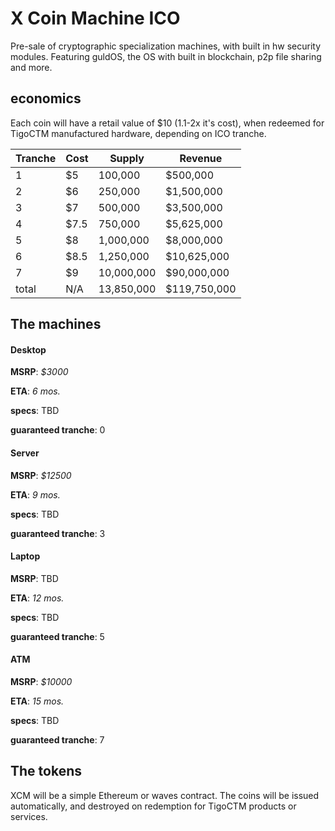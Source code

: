 # X Coin Machine ICO

Pre-sale of cryptographic specialization machines, with built in hw security modules. Featuring guldOS, the OS with built in blockchain, p2p file sharing and more.

## economics

Each coin will have a retail value of $10 (1.1-2x it's cost), when redeemed for TigoCTM manufactured hardware, depending on ICO tranche.

| Tranche | Cost | Supply  | Revenue |
|---------|------|---------|---------|
| 1       | $5   | 100,000 | $500,000 |
| 2       | $6   | 250,000 | $1,500,000	|
| 3       | $7   | 500,000 | $3,500,000 |
| 4       | $7.5 | 750,000 | $5,625,000 |
| 5       | $8   | 1,000,000 | $8,000,000 |
| 6       | $8.5 | 1,250,000 | $10,625,000 |
| 7       | $9   | 10,000,000 | $90,000,000 |
| total   | N/A  | 13,850,000 | $119,750,000 |

## The machines

#### Desktop

**MSRP**: _$3000_

**ETA**: _6 mos._

**specs**: TBD

**guaranteed tranche**: 0

#### Server

**MSRP**: _$12500_

**ETA**: _9 mos._

**specs**: TBD

**guaranteed tranche**: 3

#### Laptop

**MSRP**: TBD

**ETA**: _12 mos._

**specs**: TBD

**guaranteed tranche**: 5

#### ATM

**MSRP**: _$10000_

**ETA**: _15 mos._

**specs**: TBD

**guaranteed tranche**: 7

## The tokens

XCM will be a simple Ethereum or waves contract. The coins will be issued automatically, and destroyed on redemption for TigoCTM products or services.
